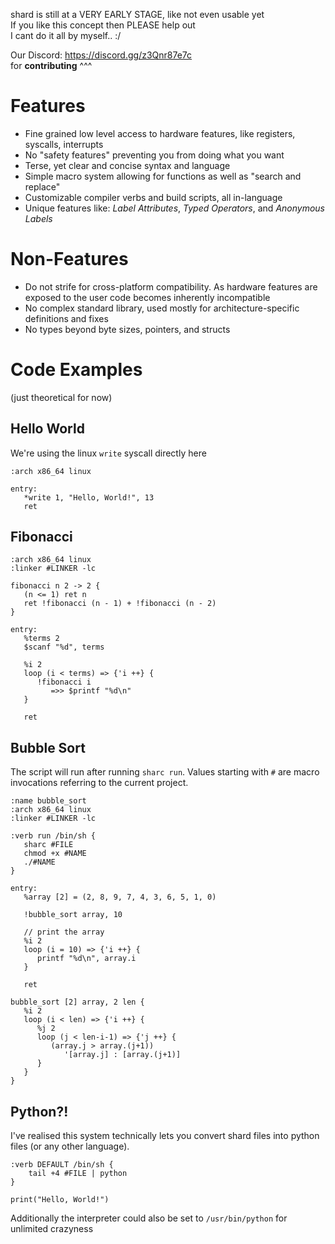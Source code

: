 shard is still at a VERY EARLY STAGE, like not even usable yet  
If you like this concept then PLEASE help out  
I cant do it all by myself.. :/  

Our Discord: https://discord.gg/z3Qnr87e7c  
for **contributing** ^^^   

# Features
- Fine grained low level access to hardware features, like registers, syscalls, interrupts
- No "safety features" preventing you from doing what you want
- Terse, yet clear and concise syntax and language
- Simple macro system allowing for functions as well as "search and replace"
- Customizable compiler verbs and build scripts, all in-language
- Unique features like: *Label Attributes*, *Typed Operators*, and *Anonymous Labels*

# Non-Features
- Do not strife for cross-platform compatibility. As hardware features are exposed to the user code becomes inherently incompatible
- No complex standard library, used mostly for architecture-specific definitions and fixes
- No types beyond byte sizes, pointers, and structs

# Code Examples
(just theoretical for now)

## Hello World
We're using the linux `write` syscall directly here
```
:arch x86_64 linux

entry:
   *write 1, "Hello, World!", 13
   ret
```

## Fibonacci
```
:arch x86_64 linux
:linker #LINKER -lc

fibonacci n 2 -> 2 {
   (n <= 1) ret n
   ret !fibonacci (n - 1) + !fibonacci (n - 2)
}

entry:
   %terms 2
   $scanf "%d", terms

   %i 2
   loop (i < terms) => {'i ++} {
      !fibonacci i
         =>> $printf "%d\n"
   }

   ret
```

## Bubble Sort
The script will run after running `sharc run`.
Values starting with `#` are macro invocations referring to the current project.
```
:name bubble_sort
:arch x86_64 linux
:linker #LINKER -lc

:verb run /bin/sh {
   sharc #FILE
   chmod +x #NAME
   ./#NAME
}

entry:
   %array [2] = (2, 8, 9, 7, 4, 3, 6, 5, 1, 0)

   !bubble_sort array, 10

   // print the array
   %i 2
   loop (i = 10) => {'i ++} {
      printf "%d\n", array.i
   }

   ret

bubble_sort [2] array, 2 len {
   %i 2
   loop (i < len) => {'i ++} {
      %j 2
      loop (j < len-i-1) => {'j ++} {
         (array.j > array.(j+1)) 
            '[array.j] : [array.(j+1)]
      }
   }
}
```

## Python?!
I've realised this system technically lets you convert shard files into python files (or any other language).
```
:verb DEFAULT /bin/sh {
    tail +4 #FILE | python
}

print("Hello, World!")
```
Additionally the interpreter could also be set to `/usr/bin/python` for unlimited crazyness
